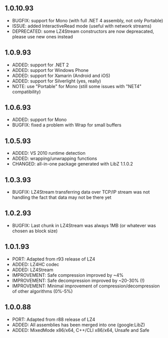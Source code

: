 ## 1.0.10.93
- BUGFIX: support for Mono (with full .NET 4 assembly, not only Portable)
- ISSUE: added InteractiveRead mode (useful with network streams)
- DEPRECATED: some LZ4Stream constructors are now depreacated, please use new ones instead

## 1.0.9.93
- ADDED: support for .NET 2
- ADDED: support for Windows Phone
- ADDED: support for Xamarin (Android and iOS)
- ADDED: support for Silverlight (yes, really)
- NOTE: use "Portable" for Mono (still some issues with "NET4" compatibility)

## 1.0.6.93
- ADDED: support for Mono
- BUGFIX: fixed a problem with Wrap for small buffers

## 1.0.5.93
- ADDED: VS 2010 runtime detection
- ADDED: wrapping/unwrapping functions
- CHANGED: all-in-one package generated with LibZ 1.1.0.2

## 1.0.3.93
- BUGFIX: LZ4Stream transferring data over TCP/IP stream was not handling the fact that data may not be there yet

## 1.0.2.93
- BUGFIX: Last chunk in LZ4Stream was always 1MB (or whatever was chosen as block size)

## 1.0.1.93
- PORT: Adapted from r93 release of LZ4
- ADDED: LZ4HC codec
- ADDED: LZ4Stream
- IMPROVEMENT: Safe compression improved by ~4%
- IMPROVEMENT: Safe decompression improved by ~20-30% (!)
- IMPROVEMENT: Minimal improvement of compression/decompression of other algorithms (0%-5%)

## 1.0.0.88
- PORT: Adapted from r88 release of LZ4
- ADDED: All assemblies has been merged into one (google:LibZ)
- ADDED: MixedMode x86/x64, C++/CLI x86/x64, Unsafe and Safe
